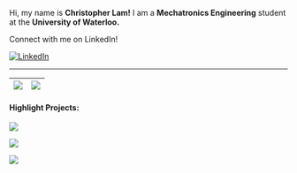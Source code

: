 Hi, my name is **Christopher Lam!** I am a **Mechatronics Engineering** student at the **University of Waterloo.**

Connect with me on LinkedIn!

<a href="https://www.linkedin.com/in/christopher-lam-1a69421a7/">![LinkedIn](https://img.shields.io/badge/Christopher_Lam-%231DA1F2.svg?style=for-the-badge&logo=LinkedIn&logoColor=white)</a>

***

| <img align="center" src="https://github-readme-stats-git-masterrstaa-rickstaa.vercel.app/api?username=christopherlam888&show_icons=true&hide_border=true&hide_rank=true" /> | <img align="center" src="https://github-readme-stats-git-masterrstaa-rickstaa.vercel.app/api/top-langs/?username=christopherlam888&layout=compact&hide_border=true" /> |
| ------------- | ------------- |

#### Highlight Projects:

<p align="left">
  <a href="https://github.com/christopherlam888/the-ewc">
    <img src="https://github-readme-stats-git-masterrstaa-rickstaa.vercel.app/api/pin/?username=christopherlam888&repo=the-ewc" />
  </a>
</p>

<p align="left">
  <a href="https://github.com/christopherlam888/saints-app">
    <img src="https://github-readme-stats-git-masterrstaa-rickstaa.vercel.app/api/pin/?username=christopherlam888&repo=saints-app" />
  </a>
</p>

<p align="left">
  <a href="https://github.com/christopherlam888/saints-app-data">
    <img src="https://github-readme-stats-git-masterrstaa-rickstaa.vercel.app/api/pin/?username=christopherlam888&repo=saints-app-data" />
  </a>
</p>
